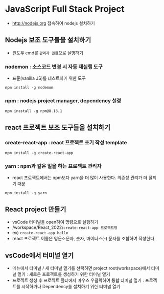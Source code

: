 # JavaScript Full Stack Project
* http://nodejs.org 접속하여 nodejs 설치하기

## Nodejs 보조 도구들을 설치하기
* 윈도우 cmd를 ```관리자 권한```으로 실행하기

### nodemon : 소스코드 변경 시 자동 재실행 도구
* 표준(vanilla JS)를 테스트하기 위한 도구 
```
npm install -g nodemon
```
### npm : nodejs project manager, dependency 설정
```
npm inastall -g npm@8.13.1
```

## react 프로젝트 보조 도구들을 설치하기

### create-react-app : react 프로젝트 초기 작성 template
```
npm install -g create-react-app
```

### yarn : npm과 같은 일을 하는 프로젝트 관리자
* react 프로젝트에서는 npm보다 yarn을 더 많이 사용한다. 의존성 관리가 더 잘되기 때문
```
npm install -g yarn
```

## React project 만들기
* vsCode 터미널을 open하여 명령으로 실행하기
* /workspace/React_2022/`create-react-app 프로젝트명`
* ex) `create-react-app hello`
* react 프로젝트 이름은 영문소문자, 숫자, 마이너스(-) 문자를 조합하여 작성한다

## vsCode에서 터미널 열기
* 메뉴에서 터미널 / 새 터미널 열기를 선택하면 project root(workspace)에서 터미널 열기 : 새로운 프로젝트를 생성하기 위한 터미널 열기
* 프로젝트 생성 후 프로젝트 폴더에서 마우스 우클릭하여 통합 터미널 열기 : 프로젝트를 시작하거나 Dependency를 설치하기 위한 터미널 열기
